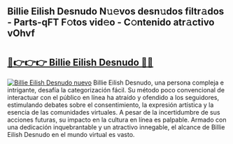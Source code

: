 ## Billie Eilish Desnudo N𝚞𝚎vos desn𝚞dos filtr𝚊dos - Parts-qFT F𝚘tos vid𝚎o - C𝚘ntenido atr𝚊ctivo vOhvf

# <h2><a href="http://mb0lug.tromn.icu/?c=Billie+Eilish+Desnudo">🔗👉👉👉 Billie Eilish Desnudo 🔗🔗</a></h2>

[![Billie Eilish Desnudo nuevo](https://i.imgur.com/pEAQMta.gif)](http://mb0lug.tromn.icu/?c=Billie+Eilish+Desnudo)
Billie Eilish Desnudo, una persona compleja e intrigante, desafía la categorización fácil. Su método poco convencional de interactuar con el público en línea ha atraído y ofendido a los seguidores, estimulando debates sobre el consentimiento, la expresión artística y la esencia de las comunidades virtuales. A pesar de la incertidumbre de sus acciones futuras, su impacto en la cultura en línea es palpable. Armado con una dedicación inquebrantable y un atractivo innegable, el alcance de Billie Eilish Desnudo en el mundo virtual es vasto.
